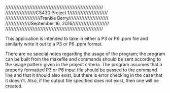 /////////////////////////////////////////////////////////////  
///////////////////CS430 Project 1////////////////////////  
//////////////////////Frankie Berry/////////////////////////  
////////////////September 16, 2016///////////////////////  
/////////////////////////////////////////////////////////////

 This application is intended to take in either a P3 or P6 .ppm file and similarly write it out to a P3 or P6 .ppm format.

 There are no special notes regarding the usage of the program; the program can be built from the makefile and commands should be sent
according to the usage pattern given in the project criteria. The program assumes that a properly formatted P3 or P6 input file
should be passed to the command line and that it should also exist, but there is error checking in the case that it doesn't. Also, if
the output file specified does not exist, then one will be created.
